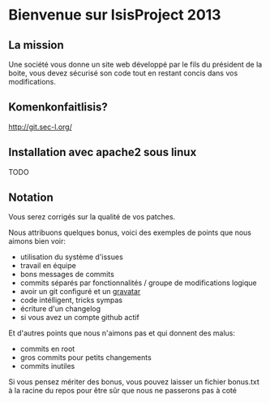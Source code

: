 Bienvenue sur IsisProject 2013
==============================

La mission
----------

Une société vous donne un site web développé par le fils du président de la boite, vous devez sécurisé son code tout en restant concis dans vos modifications.

Komenkonfaitlisis?
------------------
http://git.sec-l.org/

Installation avec apache2 sous linux
------------------------------------

TODO

Notation
--------

Vous serez corrigés sur la qualité de vos patches.

Nous attribuons quelques bonus, voici des exemples de points que nous aimons bien voir:

+ utilisation du système d'issues
+ travail en équipe
+ bons messages de commits
+ commits séparés par fonctionnalités / groupe de modifications logique
+ avoir un git configuré et un [gravatar](http://gravatar.com/)
+ code intélligent, tricks sympas
+ écriture d'un changelog
+ si vous avez un compte github actif

Et d'autres points que nous n'aimons pas et qui donnent des malus:

- commits en root
- gros commits pour petits changements
- commits inutiles 

Si vous pensez mériter des bonus, vous pouvez laisser un fichier bonus.txt à la racine du repos pour être sûr que nous ne passerons pas à coté
